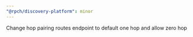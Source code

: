 ```yaml
---
"@rpch/discovery-platform": minor
---
```


Change hop pairing routes endpoint to default one hop and allow zero hop
